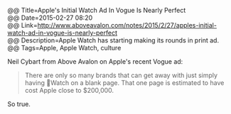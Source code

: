 @@ Title=Apple's Initial Watch Ad In Vogue Is Nearly Perfect  
@@ Date=2015-02-27 08:20  
@@ Link=http://www.aboveavalon.com/notes/2015/2/27/apples-initial-watch-ad-in-vogue-is-nearly-perfect  
@@ Description=Apple Watch has starting making its rounds in print ad.    
@@ Tags=Apple, Apple Watch, culture    

Neil Cybart from Above Avalon on Apple's recent Vogue ad:
>There are only so many brands that can get away with just simply having Watch on a blank page. That one page is estimated to have cost Apple close to $200,000.

So true.
